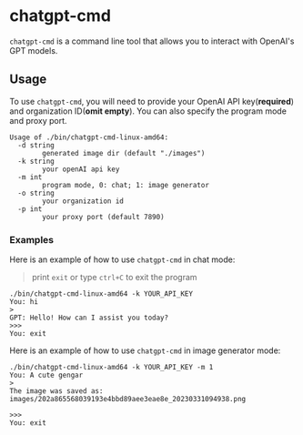 # chatgpt-cmd

`chatgpt-cmd` is a command line tool that allows you to interact with OpenAI's GPT models.

## Usage

To use `chatgpt-cmd`, you will need to provide your OpenAI API key(**required**) and organization ID(**omit empty**). You can also specify the program mode and proxy port.

```
Usage of ./bin/chatgpt-cmd-linux-amd64:
  -d string
        generated image dir (default "./images")
  -k string
        your openAI api key
  -m int
        program mode, 0: chat; 1: image generator
  -o string
        your organization id
  -p int
        your proxy port (default 7890)
```




### Examples

Here is an example of how to use `chatgpt-cmd` in chat mode:

> print `exit` or type `ctrl+C` to exit the program

```
./bin/chatgpt-cmd-linux-amd64 -k YOUR_API_KEY 
You: hi
>
GPT: Hello! How can I assist you today?
>>>
You: exit
```


Here is an example of how to use `chatgpt-cmd` in image generator mode:

```
./bin/chatgpt-cmd-linux-amd64 -k YOUR_API_KEY -m 1
You: A cute gengar
>
The image was saved as: images/202a865568039193e4bbd89aee3eae8e_20230331094938.png

>>>
You: exit
```

